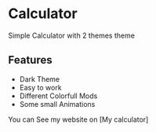 # Calculator
 Simple Calculator with 2 themes theme
## Features
- Dark Theme
- Easy to work
- Different Colorfull Mods
- Some small Animations

You can See my website on  [My calculator]
